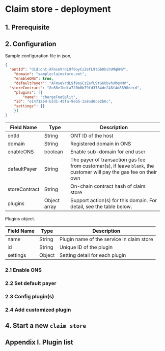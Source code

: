 # Claim store - deployment

## 1. Prerequisite



## 2. Configuration

Sample configuration file in json,

```json
{
  "ontId": "did:ont:AFmseVrdL9f9oyCzZefL9tG6UbvhUMqNMV",
	"domain": "sampleclaimstore.ont",
	"enableONS": true,
	"defaultPayer": "AFmseVrdL9f9oyCzZefL9tG6UbvhUMqNMV",
  "storeContract": "8e88e1bdfa720b0b79fd3784de248f4d8890decd",
	"plugins": [{
		"name": "chargeFeeSplit",
    "id": "e1471264-b2d1-45fa-9eb5-1a8ad6ce2b6c",
    "settings": {}
	}]
}
```

| Field Name   | Type         | Description                                                  |
| ------------ | ------------ | ------------------------------------------------------------ |
| ontId       | String       | ONT ID of the host                  |
| domain       | String       | Registered domain in ONS                                     |
| enableONS    | boolean      | Enable sub-domain for end user                               |
| defaultPayer | String       | The payer of transaction gas fee from customer(s), if leave `blank`, the customer will pay the gas fee on their own |
| storeContract | String | On-chain contract hash of claim store |
| plugins | Object array | Support action(s) for this domain. For detail, see the table below. |

Plugins object.

| Field Name | Type    | Description                                                  |
| ---------- | ------- | ------------------------------------------------------------ |
| name       | String  | Plugin name of the service in claim store                    |
| id         | String  | Unique ID of the plugin                                      |
| settings   | Object  | Setting detail for each plugin                               |

### 2.1 Enable ONS



### 2.2 Set default payer



### 2.3 Config plugin(s)



### 2.4 Add customized plugin



## 4. Start a new `claim store`



## Appendix I. Plugin list

